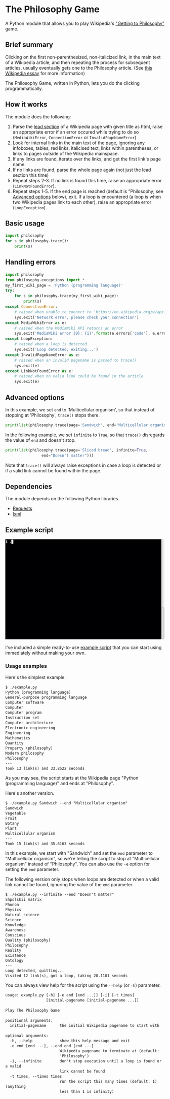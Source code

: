 # The Philosophy Game

A Python module that allows you to play Wikipedia's
["Getting to Philosophy"](https://en.wikipedia.org/wiki/Wikipedia:Getting_to_Philosophy)
game.

## Brief summary

Clicking on the first non-parenthesized, non-italicized link, in the
main text of a Wikipedia article, and then repeating the process for
subsequent articles, usually eventually gets one to the Philosophy article.
(See
[this Wikipedia essay](https://en.wikipedia.org/wiki/Wikipedia:Getting_to_Philosophy)
for more information)

The Philosophy Game, written in Python, lets you do the clicking
programmatically.

## How it works
The module does the following:

1. Parse the [lead section](https://en.wikipedia.org/wiki/MOS:LEAD)
of a Wikipedia page with given title as html, raise an appropriate error
if an error occured while trying to do so (`MediaWikiError`,
`ConnectionError` or `InvalidPageNameError`)
2. Look for internal links in the main text of the page, ignoring any
infoboxes, tables, red links, italicised text, links within parentheses,
or links to pages outside of the Wikipedia mainspace.
3. If any links are found, iterate over the links, and get the first
link's page name.
4. If no links are found, parse the whole page again (not just the lead
section this time)
5. Repeat steps 2-3. If no link is found this time, raise an appropriate
error (`LinkNotFoundError`).
6. Repeat steps 1-5. If the end page is reached (default is "Philosophy;
see [Advanced options](#advanced-options) below), exit. If a loop is
encountered (a loop is when two Wikipedia pages link to each other),
raise an appropriate error (`LoopException`).

## Basic usage

```python
import philosophy
for s in philosophy.trace():
    print(s)
```

## Handling errors

```python
import philosophy
from philosophy.exceptions import *
my_first_wiki_page = 'Python (programming language)'
try:
    for s in philosophy.trace(my_first_wiki_page):
        print(s)
except ConnectionError:
	# raised when unable to connect to 'https://en.wikipedia.org/w/api.php'
    sys.exit('Network error, please check your connection')
except MediaWikiError as e:
	# raised when the MediaWiki API returns an error
    sys.exit('MediaWiki error {0}: {1}'.format(e.errors['code'], e.errors['info']))
except LoopException:
	# raised when a loop is detected
    sys.exit('Loop detected, exiting...')
except InvalidPageNameError as e:
	# raised when an invalid pagename is passed to trace()
    sys.exit(e)
except LinkNotFoundError as e:
	# raised when no valid link could be found in the article
    sys.exit(e)
```

## Advanced options

In this example, we set `end` to 'Multicellular organism', so that
instead of stopping at 'Philosophy', `trace()` stops there.

```python
print(list(philosophy.trace(page='Sandwich', end='Multicellular organism')))
```

In the following example, we set `infinite` to `True`, so that
`trace()` disregards the value of `end` and doesn't stop.

```python
print(list(philosophy.trace(page='Sliced bread', infinite=True,
				end="Doesn't matter")))
```

Note that `trace()` will always raise exceptions in case a loop is detected
or if a valid link cannot be found within the page.

## Dependencies
The module depends on the following Python libraries.
* [Requests](http://docs.python-requests.org/)
* [lxml](http://lxml.de/)

## Example script
![example.py script in action](example.gif?raw=true "example.py script in action")

I've included a simple ready-to-use [example script](example.py) that you
can start using immediately without making your own.

### Usage examples
Here's the simplest example.
```
$ ./example.py
Python (programming language)
General-purpose programming language
Computer software
Computer
Computer program
Instruction set
Computer architecture
Electronic engineering
Engineering
Mathematics
Quantity
Property (philosophy)
Modern philosophy
Philosophy
---
Took 13 link(s) and 33.8522 seconds
```
As you may see, the script starts at the Wikipedia page
"Python (programming language)" and ends at "Philosophy".

Here's another version.
```
$ ./example.py Sandwich --end "Multicellular organism"
Sandwich
Vegetable
Fruit
Botany
Plant
Multicellular organism
---
Took 15 link(s) and 35.6163 seconds
```
In this example, we start with "Sandwich" and set the `end` parameter to
"Multicellular organism", so we're telling the script to stop at
"Multicellular organism" instead of "Philosophy". You can also use the
`-e` option for setting the `end` parameter.

The following version only stops when loops are detected or when a
valid link cannot be found, ignoring the value of the `end` parameter.
```
$ ./example.py --infinite --end "Doesn't matter"
Shpolskii matrix
Phonon
Physics
Natural science
Science
Knowledge
Awareness
Conscious
Quality (philosophy)
Philosophy
Reality
Existence
Ontology
---
Loop detected, quitting...
Visited 12 link(s), got a loop, taking 28.1101 seconds
```

You can always view help for the script using the `--help` (or `-h`)
parameter.
```
usage: example.py [-h] [-e end [end ...]] [-i] [-t times]
                  [initial-pagename [initial-pagename ...]]

Play The Philosophy Game

positional arguments:
  initial-pagename      the initial Wikipedia pagename to start with

optional arguments:
  -h, --help            show this help message and exit
  -e end [end ...], --end end [end ...]
                        Wikipedia pagename to terminate at (default:
                        'Philosophy')
  -i, --infinite        don't stop execution until a loop is found or a valid
                        link cannot be found
  -t times, --times times
                        run the script this many times (default: 1) (anything
                        less than 1 is infinity)
```
